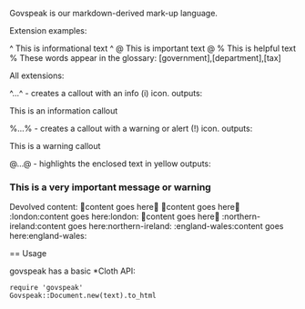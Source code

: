 Govspeak is our markdown-derived mark-up language.

Extension examples:

^ This is informational text ^
@ This is important text @
% This is helpful text %
These words appear in the glossary: [government],[department],[tax]

All extensions:

^...^ - creates a callout with an info (i) icon.
outputs:
<div class="application-notice info-notice"> 
	<p>This is an information callout</p> 
</div>

%...% - creates a callout with a warning or alert (!) icon.
outputs:
<div class="application-notice help-notice"> 
	<p>This is a warning callout</p> 
</div>

@...@ - highlights the enclosed text in yellow
outputs:
<h3 class="advisory">
	<span>This is a very important message or warning</span>
</h3> 



Devolved content:
:england:content goes here:england:
:scotland:content goes here:scotland:
:london:content goes here:london:
:wales:content goes here:wales:
:northern-ireland:content goes here:northern-ireland:
:england-wales:content goes here:england-wales:

== Usage

govspeak has a basic *Cloth API:

    require 'govspeak'
    Govspeak::Document.new(text).to_html

